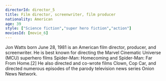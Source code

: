 ```yaml
---
directorId: director_5
title: Film director, screenwriter, film producer
nationality: American
age: 39
style: ["Science fiction","super hero fiction","action"]
moviesId: [movie_6]
---
```


Jon Watts born June 28, 1981 is an American film director, producer, and screenwriter. He is best known for directing the Marvel Cinematic Universe (MCU) superhero films Spider-Man: Homecoming and Spider-Man: Far From Home.[2] He also directed and co-wrote films Clown, Cop Car, and directed numerous episodes of the parody television news series Onion News Network.
